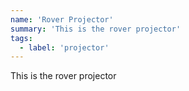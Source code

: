 ```yaml
---
name: 'Rover Projector'
summary: 'This is the rover projector'
tags:
  - label: 'projector'
---
```


This is the rover projector

<NodeGraph />


